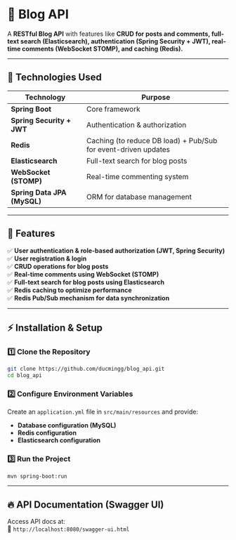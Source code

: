 # 📝 Blog API

A **RESTful Blog API** with features like **CRUD for posts and comments, full-text search (Elasticsearch), authentication (Spring Security + JWT), real-time comments (WebSocket STOMP), and caching (Redis).**

---

## 🚀 Technologies Used  

| Technology               | Purpose                                         |
|--------------------------|------------------------------------------------|
| **Spring Boot**         | Core framework                                  |
| **Spring Security + JWT** | Authentication & authorization                 |
| **Redis**               | Caching (to reduce DB load) + Pub/Sub for event-driven updates |
| **Elasticsearch**       | Full-text search for blog posts                 |
| **WebSocket (STOMP)**   | Real-time commenting system                     |
| **Spring Data JPA (MySQL)** | ORM for database management               |

---

## 📌 Features  

✅ **User authentication & role-based authorization (JWT, Spring Security)**  
✅ **User registration & login**  
✅ **CRUD operations for blog posts**  
✅ **Real-time comments using WebSocket (STOMP)**  
✅ **Full-text search for blog posts using Elasticsearch**  
✅ **Redis caching to optimize performance**  
✅ **Redis Pub/Sub mechanism for data synchronization**  

---

## ⚡ Installation & Setup  

### 1️⃣ Clone the Repository  
```bash
git clone https://github.com/ducmingg/blog_api.git
cd blog_api
```

### 2️⃣ Configure Environment Variables  
Create an `application.yml` file in `src/main/resources` and provide:  
- **Database configuration (MySQL)**  
- **Redis configuration**  
- **Elasticsearch configuration**  

### 3️⃣ Run the Project  
```bash
mvn spring-boot:run
```

---

## 🔥 API Documentation (Swagger UI)  
Access API docs at:  
🔗 `http://localhost:8080/swagger-ui.html`  
